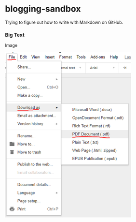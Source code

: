 # blogging-sandbox
Trying to figure out how to write with Markdown on GitHub.


### Big Text ###

Image


![](https://github.com/wilcoxk/blogging-sandbox/blob/master/Google%20Docs%20download%20as%20pdf%202.PNG)

